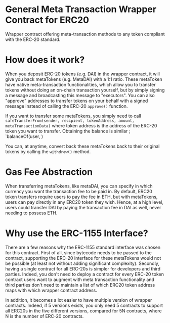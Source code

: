 # General Meta Transaction Wrapper Contract for ERC20
Wrapper contract offering meta-transaction methods to any token compliant with the ERC-20 standard.

# How does it work?
When you deposit ERC-20 tokens (e.g. DAI) in the wrapper contract, it will give you back metaTokens (e.g. MetaDAI) with a 1:1 ratio. These metaToken have native meta-transaction functionalities, which allow you to transfer tokens without doing an on-chain transaction yourself, but by simply signing a message and broadcasting this message to "executors". You can also "approve" addresses to transfer tokens on your behalf with a signed message instead of calling the ERC-20 `approve()` function. 

If you want to transfer some metaTokens, you simply need to call `safeTransferFrom(sender, recipient, tokenAddress, amount, metaTransactionData)` where token address is the address of the ERC-20 token you want to transfer. Obtaining the balance is similar ; `balanceOf(user, )



You can, at anytime, convert back these metaTokens back to their original tokens by calling the `withdraw()` method. 



# Gas Fee Abstraction

When transferring metaTokens, like metaDAI, you can specify in which currency you want the transaction fee to be paid in. By default, ERC20 token transfers require users to pay the fee in ETH, but with metaTokens, users can pay directly in any ERC20 token they wish. Hence, at a high level, users could transfer DAI by paying the transaction fee in DAI as well, never needing to possess ETH. 



# Why use the ERC-1155 Interface?

There are a few reasons why the ERC-1155 standard interface was chosen for this contract. First of all, since bytecode needs to be passed to the contract, supporting the ERC-20 interface for these metaTokens would not be possible (at least not without adding significant complexity).  Secondly, having a single contract for all ERC-20s is simpler for developers and third parties. Indeed, you don't need to deploy a contract for every ERC-20 token contract users want to augment with meta transaction functionality and third parties don't need to maintain a list of which ERC20 token address maps with which wrapper contract address. 

In addition, it becomes a lot easier to have multiple version of wrapper contracts. Indeed, if 5 versions exists, you only need 5 contracts to support all ERC20s in the five different versions, compared for 5N contracts, where N is the number of ERC-20 contracts. 

